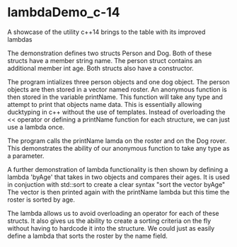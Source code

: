 # lambdaDemo_c-14
A showcase of the utility c++14 brings to the table with its improved lambdas

The demonstration defines two structs Person and Dog. Both of these structs have a member string name. The person struct contains an additional member int age. Both structs also have a constructor.

The program intializes three person objects and one dog object. The person objects are then stored in a vector named roster. An anonymous function is then stored in the variable printName. This function will take any type and attempt to print that objects name data. This is essentially allowing ducktyping in c++ without the use of templates. Instead of overloading the  << operator or defining a printName function for each structure, we can just use a lambda once.

The program calls the printName lamda on the roster and on the Dog rover. This demonstrates the ability of our anonymous function to take any type as a parameter.

A further demonstration of lambda functionality is then shown by defining a lambda 'byAge' that takes in two objects and compares their ages. It is used in conjuction with std::sort to create a clear syntax "sort the vector byAge"
The vector is then printed again with the printName lambda but this time the roster is sorted by age.

The lambda allows us to avoid overloading an operator for each of these structs. It also gives us the ability to create a sorting criteria on the fly without having to hardcode it into the structure. We could just as easily define a lambda that sorts the roster by the name field.
